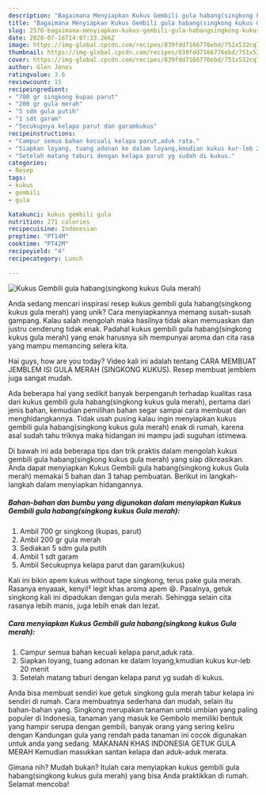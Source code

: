 ```yaml
---
description: "Bagaimana Menyiapkan Kukus Gembili gula habang(singkong kukus Gula merah) Anti Gagal"
title: "Bagaimana Menyiapkan Kukus Gembili gula habang(singkong kukus Gula merah) Anti Gagal"
slug: 2570-bagaimana-menyiapkan-kukus-gembili-gula-habangsingkong-kukus-gula-merah-anti-gagal
date: 2020-07-16T14:07:33.266Z
image: https://img-global.cpcdn.com/recipes/839fdd7166776ebd/751x532cq70/kukus-gembili-gula-habangsingkong-kukus-gula-merah-foto-resep-utama.jpg
thumbnail: https://img-global.cpcdn.com/recipes/839fdd7166776ebd/751x532cq70/kukus-gembili-gula-habangsingkong-kukus-gula-merah-foto-resep-utama.jpg
cover: https://img-global.cpcdn.com/recipes/839fdd7166776ebd/751x532cq70/kukus-gembili-gula-habangsingkong-kukus-gula-merah-foto-resep-utama.jpg
author: Glen Jones
ratingvalue: 3.6
reviewcount: 15
recipeingredient:
- "700 gr singkong kupas parut"
- "200 gr gula merah"
- "5 sdm gula putih"
- "1 sdt garam"
- "Secukupnya kelapa parut dan garamkukus"
recipeinstructions:
- "Campur semua bahan kecuali kelapa parut,aduk rata."
- "Siapkan loyang, tuang adonan ke dalam loyang,kmudian kukus kur-leb 20 menit"
- "Setelah matang taburi dengan kelapa parut yg sudah di kukus."
categories:
- Resep
tags:
- kukus
- gembili
- gula

katakunci: kukus gembili gula 
nutrition: 271 calories
recipecuisine: Indonesian
preptime: "PT14M"
cooktime: "PT42M"
recipeyield: "4"
recipecategory: Lunch

---
```



![Kukus Gembili gula habang(singkong kukus Gula merah)](https://img-global.cpcdn.com/recipes/839fdd7166776ebd/751x532cq70/kukus-gembili-gula-habangsingkong-kukus-gula-merah-foto-resep-utama.jpg)

Anda sedang mencari inspirasi resep kukus gembili gula habang(singkong kukus gula merah) yang unik? Cara menyiapkannya memang susah-susah gampang. Kalau salah mengolah maka hasilnya tidak akan memuaskan dan justru cenderung tidak enak. Padahal kukus gembili gula habang(singkong kukus gula merah) yang enak harusnya sih mempunyai aroma dan cita rasa yang mampu memancing selera kita.

Hai guys, how are you today? Video kali ini adalah tentang CARA MEMBUAT JEMBLEM ISI GULA MERAH (SINGKONG KUKUS). Resep membuat jemblem juga sangat mudah.

Ada beberapa hal yang sedikit banyak berpengaruh terhadap kualitas rasa dari kukus gembili gula habang(singkong kukus gula merah), pertama dari jenis bahan, kemudian pemilihan bahan segar sampai cara membuat dan menghidangkannya. Tidak usah pusing kalau ingin menyiapkan kukus gembili gula habang(singkong kukus gula merah) enak di rumah, karena asal sudah tahu triknya maka hidangan ini mampu jadi suguhan istimewa.


Di bawah ini ada beberapa tips dan trik praktis dalam mengolah kukus gembili gula habang(singkong kukus gula merah) yang siap dikreasikan. Anda dapat menyiapkan Kukus Gembili gula habang(singkong kukus Gula merah) memakai 5 bahan dan 3 tahap pembuatan. Berikut ini langkah-langkah dalam menyiapkan hidangannya.

<!--inarticleads1-->

##### Bahan-bahan dan bumbu yang digunakan dalam menyiapkan Kukus Gembili gula habang(singkong kukus Gula merah):

1. Ambil 700 gr singkong (kupas, parut)
1. Ambil 200 gr gula merah
1. Sediakan 5 sdm gula putih
1. Ambil 1 sdt garam
1. Ambil Secukupnya kelapa parut dan garam(kukus)


Kali ini bikin apem kukus without tape singkong, terus pake gula merah. Rasanya enyaaak, kenyil² legit khas aroma apem 😆. Pasalnya, getuk singkong kali ini dipadukan dengan gula merah. Sehingga selain cita rasanya lebih manis, juga lebih enak dan lezat. 

<!--inarticleads2-->

##### Cara menyiapkan Kukus Gembili gula habang(singkong kukus Gula merah):

1. Campur semua bahan kecuali kelapa parut,aduk rata.
1. Siapkan loyang, tuang adonan ke dalam loyang,kmudian kukus kur-leb 20 menit
1. Setelah matang taburi dengan kelapa parut yg sudah di kukus.


Anda bisa membuat sendiri kue getuk singkong gula merah tabur kelapa ini sendiri di rumah. Cara membuatnya sederhana dan mudah, selain itu bahan-bahan yang. Singkong merupakan tanaman umbi umbian yang paling populer di Indonesia, tanaman yang masuk ke Gembolo memiliki bentuk yang hampir serupa dengan gembili, banyak orang yang sering keliru dengan Kandungan gula yang rendah pada tanaman ini cocok digunakan untuk anda yang sedang. MAKANAN KHAS INDONESIA GETUK GULA MERAH Kemudian masukkan santan kelapa dan aduk-aduk merata. 

Gimana nih? Mudah bukan? Itulah cara menyiapkan kukus gembili gula habang(singkong kukus gula merah) yang bisa Anda praktikkan di rumah. Selamat mencoba!
